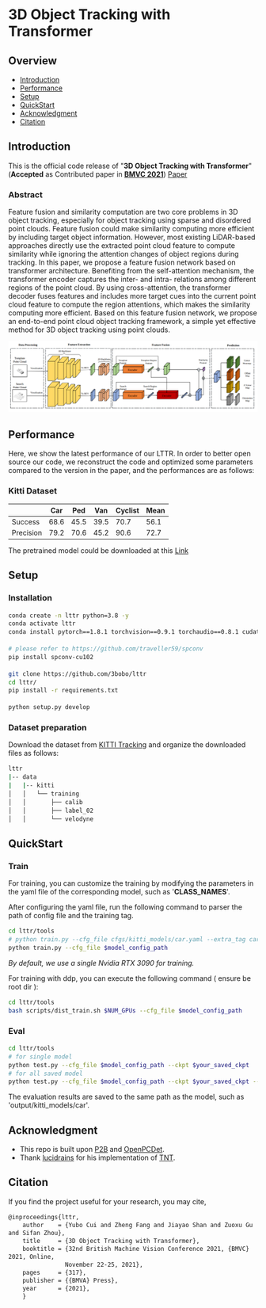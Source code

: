 # 3D Object Tracking with Transformer
## Overview

- [Introduction](#introduction)
- [Performance](#performance)
- [Setup](#setup)
- [QuickStart](#quickstart)
- [Acknowledgment](#acknowledgment)
- [Citation](#citation)

## Introduction

This is the official code release of "**3D Object Tracking with Transformer**"(**Accepted** as Contributed paper in **[BMVC 2021](https://www.bmvc2021-virtualconference.com/)**) [Paper](https://www.bmvc2021-virtualconference.com/assets/papers/1445.pdf)

### Abstract
Feature fusion and similarity computation are two core problems in 3D object tracking, especially for object tracking using sparse and disordered point clouds. Feature fusion could make similarity computing more efficient by including target object information. However, most existing LiDAR-based approaches directly use the extracted point cloud feature to compute similarity while ignoring the attention changes of object regions during tracking. In this paper, we propose a feature fusion network based on transformer architecture. Benefiting from the self-attention mechanism, the transformer encoder captures the inter- and intra- relations among different regions of the point cloud. By using cross-attention, the transformer decoder fuses features and includes more target cues into the current point cloud feature to compute the region attentions, which makes the similarity computing more efficient. Based on this feature fusion network, we propose an end-to-end point cloud object tracking framework, a simple yet effective method for 3D object tracking using point clouds.

<img src="docs/lttr_overall.png" alt="main-pipeline"  />

## Performance

Here, we show the latest performance of our LTTR. In order to better open source our code, we reconstruct the code and optimized some parameters compared to the version in the paper, and the performances are as follows:

### Kitti Dataset

|           | Car  | Ped  | Van  | Cyclist  | Mean  |
| --------- | ---- | ---- | ---- | -------- | ----- |
| Success   | 68.6 | 45.5 | 39.5 | 70.7     | 56.1  |
| Precision | 79.2 | 70.6 | 45.2 | 90.6     | 72.7  |

The pretrained model could be downloaded at this [Link](https://drive.google.com/drive/folders/1eQN0V3I87VOUkAS5TB373ywTXZH00ALl?usp=sharing)
## Setup

### Installation

   ```bash
   conda create -n lttr python=3.8 -y
   conda activate lttr
   conda install pytorch==1.8.1 torchvision==0.9.1 torchaudio==0.8.1 cudatoolkit=10.2 -c pytorch
   
   # please refer to https://github.com/traveller59/spconv
   pip install spconv-cu102

   git clone https://github.com/3bobo/lttr
   cd lttr/
   pip install -r requirements.txt

   python setup.py develop
   ```

### Dataset preparation

   Download the dataset from [KITTI Tracking](http://www.cvlibs.net/datasets/kitti/eval_tracking.php) and organize the downloaded files as follows:

   ```bash
   lttr                                           
   |-- data                                     
   |   |-- kitti                                                                          
   │   │   └── training
   │   │       ├── calib
   │   │       ├── label_02
   │   │       └── velodyne
   
   ```

## QuickStart

### Train

For training, you can customize the training by modifying the parameters in the yaml file of the corresponding model, such as '**CLASS_NAMES**'.

After configuring the yaml file, run the following command to parser the path of config file and the training tag.

```bash
cd lttr/tools
# python train.py --cfg_file cfgs/kitti_models/car.yaml --extra_tag car
python train.py --cfg_file $model_config_path
```

*By default, we use a single Nvidia RTX 3090 for training.*

For training with ddp, you can execute the following command ( ensure be root dir ):

```bash
cd lttr/tools
bash scripts/dist_train.sh $NUM_GPUs --cfg_file $model_config_path
```

### Eval

```bash
cd lttr/tools
# for single model
python test.py --cfg_file $model_config_path --ckpt $your_saved_ckpt
# for all saved model
python test.py --cfg_file $model_config_path --ckpt $your_saved_ckpt --eval_all
```

The evaluation results are saved to the same path as the model, such as 'output/kitti_models/car'.

## Acknowledgment

- This repo is built upon [P2B](https://github.com/HaozheQi/P2B) and [OpenPCDet](https://github.com/open-mmlab/OpenPCDet). 
- Thank [lucidrains](https://github.com/lucidrains) for his implementation of [TNT](https://github.com/lucidrains/transformer-in-transformer). 
## Citation

If you find the project useful for your research, you may cite,

```
@inproceedings{lttr,
    author    = {Yubo Cui and Zheng Fang and Jiayao Shan and Zuoxu Gu and Sifan Zhou},
    title     = {3D Object Tracking with Transformer},
    booktitle = {32nd British Machine Vision Conference 2021, {BMVC} 2021, Online,
                November 22-25, 2021},
    pages     = {317},
    publisher = {{BMVA} Press},
    year      = {2021},
    }
```
